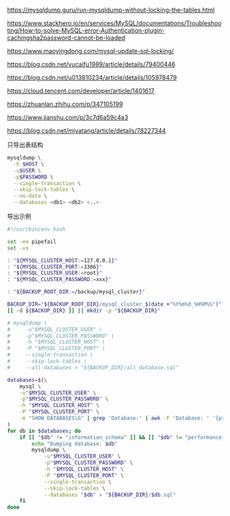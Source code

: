 <https://mysqldump.guru/run-mysqldump-without-locking-the-tables.html>

<https://www.stackhero.io/en/services/MySQL/documentations/Troubleshooting/How-to-solve-MySQL-error-Authentication-plugin-cachingsha2password-cannot-be-loaded>

<https://www.maoyingdong.com/mysql-update-sql-locking/>

<https://blog.csdn.net/yucaifu1989/article/details/79400446>

<https://blog.csdn.net/u013810234/article/details/105978479>



<https://cloud.tencent.com/developer/article/1401617>

<https://zhuanlan.zhihu.com/p/347105199>

<https://www.jianshu.com/p/3c7d6a59c4a3>



<https://blog.csdn.net/miyatang/article/details/78227344>



只导出表结构

```bash
mysqldump \
  -h $HOST \
  -u$USER \
  -p$PASSWORD \
  --single-transaction \
  --skip-lock-tables \
  --no-data \
  --databases <db1> <db2> <..>
```

导出示例

```bash
#!/usr/bin/env bash

set -eo pipefail
set -vx

: "${MYSQL_CLUSTER_HOST:=127.0.0.1}"
: "${MYSQL_CLUSTER_PORT:=3306}"
: "${MYSQL_CLUSTER_USER:=root}"
: "${MYSQL_CLUSTER_PASSWORD:=xxx}"

: "${BACKUP_ROOT_DIR:=/backup/mysql_cluster}"

BACKUP_DIR="${BACKUP_ROOT_DIR}/mysql_cluster_$(date +"%Y%m%d_%H%M%S")"
[[ -d ${BACKUP_DIR} ]] || mkdir -p "${BACKUP_DIR}"

# mysqldump \
#     -u"$MYSQL_CLUSTER_USER" \
#     -p"$MYSQL_CLUSTER_PASSWORD" \
#     -h "$MYSQL_CLUSTER_HOST" \
#     -P "$MYSQL_CLUSTER_PORT" \
#     --single-transaction \
#     --skip-lock-tables \
#     --all-databases > "${BACKUP_DIR}/all_database.sql"

databases=$(\
    mysql \
    -u"$MYSQL_CLUSTER_USER" \
    -p"$MYSQL_CLUSTER_PASSWORD" \
    -h "$MYSQL_CLUSTER_HOST" \
    -P "$MYSQL_CLUSTER_PORT" \
    -e "SHOW DATABASES\G" | grep 'Database:' | awk -F 'Database: ' '{print $2}' \
)
for db in $databases; do
    if [[ "$db" != "information_schema" ]] && [[ "$db" != "performance_schema" ]] && [[ "$db" != "mysql" ]] && [[ "$db" != _* ]] ; then
        echo "Dumping database: $db"
        mysqldump \
            -u"$MYSQL_CLUSTER_USER" \
            -p"$MYSQL_CLUSTER_PASSWORD" \
            -h "$MYSQL_CLUSTER_HOST" \
            -P "$MYSQL_CLUSTER_PORT" \
            --single-transaction \
            --skip-lock-tables \
            --databases "$db" > "${BACKUP_DIR}/$db.sql"
    fi
done

```

